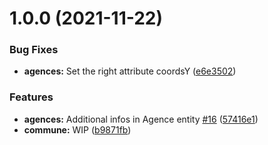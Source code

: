 # 1.0.0 (2021-11-22)


### Bug Fixes

* **agences:** Set the right attribute coordsY ([e6e3502](https://github.com/opt-nc/opt-temps-attente-agences-sdk/commit/e6e350215c9f762c3cba7ed762f5266794e1f42c))


### Features

* **agences:** Additional infos in Agence entity [#16](https://github.com/opt-nc/opt-temps-attente-agences-sdk/issues/16) ([57416e1](https://github.com/opt-nc/opt-temps-attente-agences-sdk/commit/57416e144d8c7b8e7dd20a5454700f290adca7bf))
* **commune:** WIP ([b9871fb](https://github.com/opt-nc/opt-temps-attente-agences-sdk/commit/b9871fb40bdb74db7d09aafe331f71dc3230f2be))
